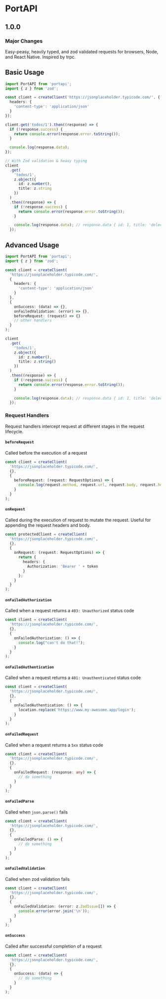 # PortAPI

## 1.0.0

### Major Changes

Easy-peasy, heavily typed, and zod validated requests for browsers, Node, and React Native. Inspired by trpc.

## Basic Usage

```typescript
import PortAPI from 'portapi';
import { z } from 'zod';

const client = createClient('https://jsonplaceholder.typicode.com/', {
  headers: {
    'content-type': 'application/json'
  }
});

client.get('todos/1').then((response) => {
  if (!response.success) {
    return console.error(response.error.toString());
  }

  console.log(response.data);
});

// With Zod validation & heavy typing
client
  .get(
    'todos/1',
    z.object({
      id: z.number(),
      title: z.string
    })
  )
  .then((response) => {
    if (!response.success) {
      return console.error(response.error.toString());
    }

    console.log(response.data); // response.data { id: 1, title: 'delectus aut aute' }
  });
```

## Advanced Usage

```typescript
import PortAPI from 'portapi';
import { z } from 'zod';

const client = createClient(
  'https://jsonplaceholder.typicode.com/',
  {
    headers: {
      'content-type': 'application/json'
    }
  },
  {
    onSuccess: (data) => {},
    onFailedValidation: (error) => {},
    beforeRequest: (request) => {}
    // other handlers
  }
);

client
  .get(
    'todos/1',
    z.object({
      id: z.number(),
      title: z.string()
    })
  )
  .then((response) => {
    if (!response.success) {
      return console.error(response.error.toString());
    }

    console.log(response.data); // response.data { id: 1, title: 'delectus aut aute' }
  });
```

### Request Handlers

Request handlers intercept request at different stages in the request lifecycle.

#### `beforeRequest`

Called before the execution of a request

```typescript
const client = createClient(
  'https://jsonplaceholder.typicode.com/',
  {},
  {
    beforeRequest: (request: RequestOptions) => {
      console.log(request.method, request.url, request.body, request.headers);
    }
  }
);
```

#### `onRequest`

Called during the execution of request to mutate the request. Useful for appending the request headers and body.

```typescript
const protectedClient = createClient(
  'https://jsonplaceholder.typicode.com/',
  {},
  {
    onRequest: (request: RequestOptions) => {
      return {
        headers: {
          Authorization: 'Bearer ' + token
        }
      };
    }
  }
);
```

#### `onFailedAuthorization`

Called when a request returns a `403: Unauthorized` status code

```typescript
const client = createClient(
  'https://jsonplaceholder.typicode.com/',
  {},
  {
    onFailedAuthorization: () => {
      console.log("can't do that!");
    }
  }
);
```

#### `onFailedAuthentication`

Called when a request returns a `401: Unauthenticated` status code

```typescript
const client = createClient(
  'https://jsonplaceholder.typicode.com/',
  {},
  {
    onFailedAuthentication: () => {
      location.replace('https://www.my-awesome.app/login');
    }
  }
);
```

#### `onFailedRequest`

Called when a request returns a `5xx` status code

```typescript
const client = createClient(
  'https://jsonplaceholder.typicode.com/',
  {},
  {
    onFailedRequest: (response: any) => {
      // do something
    }
  }
);
```

#### `onFailedParse`

Called when `json.parse()` fails

```typescript
const client = createClient(
  'https://jsonplaceholder.typicode.com/',
  {},
  {
    onFailedParse: () => {
      // do something
    }
  }
);
```

#### `onFailedValidation`

Called when zod validation fails

```typescript
const client = createClient(
  'https://jsonplaceholder.typicode.com/',
  {},
  {
    onFailedValidation: (error: z.ZodIssue[]) => {
      console.error(error.join('\n'));
    }
  }
);
```

#### `onSuccess`

Called after successful completion of a request

```typescript
const client = createClient(
  'https://jsonplaceholder.typicode.com/',
  {},
  {
    onSuccess: (data) => {
      // do something
    }
  }
);
```
